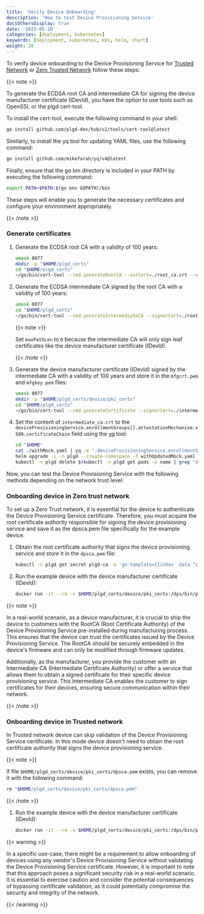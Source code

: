 ```yaml
---
title: 'Verify Device Onboarding'
description: 'How to test Device Provisioning Service'
docsOthersDisplay: true
date: '2023-05-18'
categories: [deployment, kubernetes]
keywords: [deployment, kubernetes, k8s, helm, chart]
weight: 20
---
```


To verify device onboarding to the Device Provisioning Service for [Trusted Network](#onboarding-device-in-trusted-network) or [Zero Trusted Network](#onboarding-device-in-zero-trust-network) follow these steps:

{{< note >}}

To generate the ECDSA root CA and intermediate CA for signing the device manufacturer certificate (IDevId), you have the option to use tools such as OpenSSL or the plgd cert-tool.

To install the cert-tool, execute the following command in your shell:

```sh
go install github.com/plgd-dev/hub/v2/tools/cert-tool@latest
```

Similarly, to install the yq tool for updating YAML files, use the following command:

```sh
go install github.com/mikefarah/yq/v4@latest
```

Finally, ensure that the go bin directory is included in your PATH by executing the following command:

```sh
export PATH=$PATH:$(go env GOPATH)/bin
```

These steps will enable you to generate the necessary certificates and configure your environment appropriately.

{{< /note >}}

### Generate certificates

1. Generate the ECDSA root CA with a validity of 100 years:

   ```sh
   umask 0077
   mkdir -p "$HOME/plgd_certs"
   cd "$HOME/plgd_certs"
   ~/go/bin/cert-tool --cmd.generateRootCA --outCert=./root_ca.crt --outKey=./root_ca.key --cert.subject.cn=RootCA --cert.validFrom=2023-01-01T12:00:00Z --cert.validFor=876000h
   ```

2. Generate the ECDSA intermediate CA signed by the root CA with a validity of 100 years:

   ```sh
   umask 0077
   cd "$HOME/plgd_certs"
   ~/go/bin/cert-tool --cmd.generateIntermediateCA --signerCert=./root_ca.crt --signerKey=./root_ca.key --outCert=./intermediate_ca.crt --outKey=./intermediate_ca.key --cert.basicConstraints.maxPathLen=0 --cert.subject.cn="IntermediateCA" --cert.validFrom=2023-01-01T12:00:00Z --cert.validFor=876000h
   ```

   {{< note >}}

   Set `maxPathLen` to `0` because the intermediate CA will only sign leaf certificates like the device manufacturer certificate (IDevId).

   {{< /note >}}

3. Generate the device manufacturer certificate (IDevId) signed by the intermediate CA with a validity of 100 years and store it in the `mfgcrt.pem` and `mfgkey.pem` files:

   ```sh
   umask 0077
   mkdir -p "$HOME/plgd_certs/device/pki_certs"
   cd "$HOME/plgd_certs"
   ~/go/bin/cert-tool --cmd.generateCertificate --signerCert=./intermediate_ca.crt --signerKey=./intermediate_ca.key --outCert=./device/pki_certs/mfgcrt.pem --outKey=./device/pki_certs/mfgkey.pem --cert.subject.cn="IDevId Device01"
   ```

4. Set the content of `intermediate_ca.crt` to the `deviceProvisioningService.enrollmentGroups[].attestationMechanism.x509.certificateChain` field using the [yq](https://github.com/mikefarah/yq) tool:

   ```sh
   cd "$HOME"
   cat ./withMock.yaml | yq -e ".deviceProvisioningService.enrollmentGroups[0].attestationMechanism.x509.certificateChain=\"$(cat ./plgd_certs/intermediate_ca.crt)\"" > ./withUpdatedMock.yaml
   helm upgrade -i -n plgd --create-namespace -f withUpdatedMock.yaml dps plgd/plgd-dps
   kubectl -n plgd delete $(kubectl -n plgd get pods -o name | grep "dps-plgd")
   ```

Now, you can test the Device Provisioning Service with the following methods depending on the network trust level:

### Onboarding device in Zero trust network

To set up a Zero Trust network, it is essential for the device to authenticate the Device Provisioning Service certificate. Therefore, you must acquire the root certificate authority responsible for signing the device provisioning service and save it as the dpsca.pem file specifically for the example device.

1. Obtain the root certificate authority that signs the device provisioning service and store it in the `dpsca.pem` file:

   ```sh
   kubectl -n plgd get secret plgd-ca -o 'go-template={{index .data "ca.crt"}}' | base64 -d > "$HOME/plgd_certs/device/pki_certs/dpsca.pem"
   ```

2. Run the example device with the device manufacturer certificate (IDevId):

   ```sh
   docker run -it --rm -v $HOME/plgd_certs/device/pki_certs:/dps/bin/pki_certs ghcr.io/plgd-dev/device-provisioning-client/dps-cloud-server-debug:latest test-device "coaps+tcp://example.com:15684"
   ```

{{< note >}}

In a real-world scenario, as a device manufacturer, it is crucial to ship the device to customers with the RootCA (Root Certificate Authority) of the Device Provisioning Service pre-installed during manufacturing process. This ensures that the device can trust the certificates issued by the Device Provisioning Service. The RootCA should be securely embedded in the device's firmware and can only be modified through firmware updates.

Additionally, as the manufacturer, you provide the customer with an Intermediate CA (Intermediate Certificate Authority) or offer a service that allows them to obtain a signed certificate for their specific device provisioning service. This Intermediate CA enables the customer to sign certificates for their devices, ensuring secure communication within their network.

{{< /note >}}

### Onboarding device in Trusted network

In Trusted network device can skip validation of the Device Provisioning Service certificate. In this mode device doesn't need to obtain the root certificate authority that signs the device provisioning service.

{{< note >}}

   If file `$HOME/plgd_certs/device/pki_certs/dpsca.pem` exists, you can remove it with the following command:

   ```sh
   rm "$HOME/plgd_certs/device/pki_certs/dpsca.pem"
   ```

{{< /note >}}

1. Run the example device with the device manufacturer certificate (IDevId):

   ```sh
   docker run -it --rm -v $HOME/plgd_certs/device/pki_certs:/dps/bin/pki_certs ghcr.io/plgd-dev/device-provisioning-client/dps-cloud-server-debug:latest test-device "coaps+tcp://example.com:15684" --no-verify-ca
   ```

{{< warning >}}

In a specific use-case, there might be a requirement to allow onboarding of devices using any vendor's Device Provisioning Service without validating the Device Provisioning Service certificate. However, it is important to note that this approach poses a significant security risk in a real-world scenario. It is essential to exercise caution and consider the potential consequences of bypassing certificate validation, as it could potentially compromise the security and integrity of the network.

{{< /warning >}}
